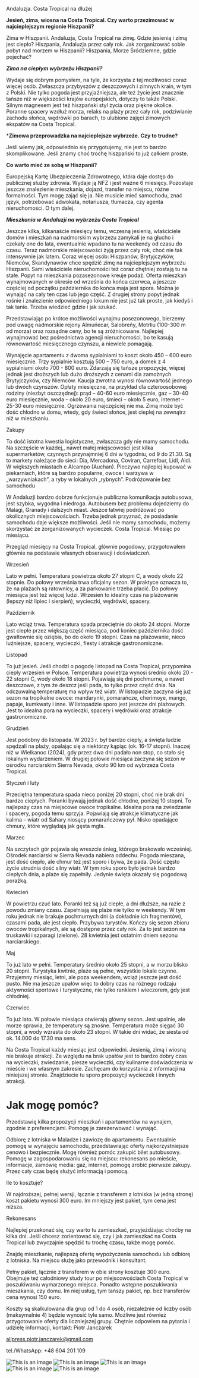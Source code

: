 Andaluzja. Costa Tropical na dłużej

**Jesień, zima, wiosna na Costa Tropical. Czy warto przezimować w najcieplejszym regionie Hiszpanii?**

Zima w Hiszpanii. Andaluzja, Costa Tropical na zimę. Gdzie jesienią i zimą jest ciepło? Hiszpania,
Andaluzja przez cały rok. Jak zorganizować sobie pobyt nad morzem w Hiszpanii? Hiszpania, Morze
Śródziemne, gdzie pojechać?

***Zima na ciepłym wybrzeżu Hiszpanii?***

Wydaje się dobrym pomysłem, na tyle, że korzysta z tej możliwości coraz więcej osób. Zwłaszcza
przybyszów z deszczowych i zimnych krain, w tym z Polski. Nie tylko pogoda jest przyjaźniejsza, ale też
życie jest znacznie tańsze niż w większości krajów europejskich, dotyczy to także Polski. Silnym
magnesem jest też hiszpański styl życia oraz piękne okolice.
Poranne spacery wzdłuż morza, relaks na plaży przez cały rok, podziwianie zachodu słońca, wędrówki po
barach, to ulubione zajęci zimowych ekspatów na Costa Tropical.

***Zimowa przeprowadzka na najcieplejsze wybrzeże. Czy to trudne?**

Jeśli wiemy jak, odpowiednio się przygotujemy, nie jest to bardzo skomplikowane. Jeśli znamy choć
trochę hiszpański to już całkiem proste.

**Co warto mieć ze sobą w Hiszpanii?**

Europejską Kartę Ubezpieczenia Zdrowotnego, która daje dostęp do publicznej służby zdrowia. Wydaje ją
NFZ i jest ważne 6 miesięcy.
Pozostaje jeszcze znalezienie mieszkania, dojazd, transfer na miejscu, różne formalności. Tym mogę zająć
się ja. Nie musicie mieć samochodu, znać język, potrzebować adwokata, notariusza, tłumacza, czy agenta
nieruchomości. O tym dalej.

***Mieszkania w Andaluzji na wybrzeżu Costa Tropical***

Jeszcze kilka, kilkanaście miesięcy temu, wczesną jesienią, właściciele domów i mieszkań na
nadmorskim wybrzeżu zamykali je na głucho i czekały one do lata, ewentualnie wpadano tu na weekendy
od czasu do czasu. Teraz nadmorskie miejscowości żyją przez cały rok, choć nie tak intensywnie jak
latem. Coraz więcej osób: Hiszpanów, Brytyjczyków, Niemców, Skandynawów chce spędzić zimę na
najcieplejszym wybrzeżu Hiszpanii. Sami właściciele nieruchomości też coraz chętniej zostają tu na stałe.
Popyt na mieszkania pozasezonowe kreuje podaż. Oferta mieszkań wynajmowanych w okresie od
września do końca czerwca, a jeszcze częściej od początku października do końca maja jest spora. Można
je wynająć na cały ten czas lub jego część. Z drugiej strony popyt jednak rośnie i znalezienie
odpowiedniego lokum nie jest już tak proste, jak kiedyś i tak tanie. Trzeba wiedzieć gdzie i jak szukać.

Przedstawiając po krótce możliwości wynajmu posezonowego, bierzemy pod uwagę nadmorskie rejony
Almuńecar, Salobreńy, Motrliu (100-300 m od morza) oraz rozsądne ceny, bo te są zróżnicowane.
Najlepiej wynajmować bez pośrednictwa agencji nieruchomości, bo te kasują równowartość miesięcznego
czynszu, a niewiele pomagają.

Wynajęcie apartamentu z dwoma sypialniami to koszt około 450 – 600 euro miesięcznie. Trzy sypialnie
kosztują 500 – 750 euro, a domek z 4 sypialniami około 700 - 800 euro. Zdarzają się tańsze propozycje,
więcej jednak jest droższych lub dużo droższych z cenami dla zamożnych Brytyjczyków, czy Niemców.
Kaucja zwrotna wynosi równowartość jednego lub dwóch czynszów. Opłaty miesięczne, na przykład dla
czteroosobowej rodziny (niezbyt oszczędnej): prąd – 40-60 euro miesięcznie, gaz – 30-40 euro
miesięcznie, woda – około 20 euro, śmieci – około 5 euro, internet – 25-30 euro miesięcznie. Ogrzewania
najczęściej nie ma. Zimą może być dość chłodno w domu, wtedy, gdy świeci słońce, jest cieplej na
zewnątrz niż w mieszkaniu.

Zakupy

To dość istotna kwestia logistyczne, zwłaszcza gdy nie mamy samochodu. Na szczęście w każdej,, nawet
małej miejscowości jest kilka supermarketów, czynnych przynajmniej 6 dni w tygodniu, od 9 do 21.30. Są
to markety należące do sieci: Dia, Mercadona, Coviran, Carrefour, Lidl, Aldi. W większych miastach e
Alcampo (Auchan). Pieczywo najlepiej kupować w piekarniach, które są bardzo popularne, owoce i
warzywa w „warzywniakach”, a ryby w lokalnych „rybnych”.
Podróżowanie bez samochodu

W Andaluzji bardzo dobrze funkcjonuje publiczna komunikacja autobusowa, jest szybka, wygodna i
niedroga. Autobusem bez problemu dojedziemy do Malagi, Granady i dalszych miast. Jeszce łatwiej
podróżować po okolicznych miejscowościach. Trzeba jednak przyznać, że posiadanie samochodu daje
większe możliwości. Jeśli nie mamy samochodu, możemy skorzystać ze zorganizowanych wycieczek.
Costa Tropical. Miesiąc po miesiącu.

Przegląd miesięcy na Costa Tropical, głównie pogodowy, przygotowałem głównie na podstawie własnych
obserwacji i doświadczeń.

Wrzesień

Lato w pełni. Temperatura powietrza około 27 stopni C, a wody około 22 stopnie. Do połowy września
trwa oficjalny sezon. W praktyce oznacza to, że na plażach są ratownicy, a za parkowanie trzeba płacić.
Do połowy miesiąca jest też więcej ludzi.
Wrzesień to idealny czas na plażowanie (lepszy niż lipiec i sierpień), wycieczki, wędrówki, spacery.

Październik

Lato wciąż trwa. Temperatura spada przeciętnie do około 24 stopni. Morze jest ciepłe przez większą część
miesiąca, pod koniec października dość gwałtownie się oziębia, bo do około 19 stopni.
Czas na plażowanie, nieco luźniejsze, spacery, wycieczki, fiesty i atrakcje gastronomiczne.

Listopad

To już jesień. Jeśli chodzi o pogodę listopad na Costa Tropical, przypomina ciepły wrzesień w Polsce.
Temperatura powietrza wynosi średnio około 20 - 22 stopni C, wody około 18 stopni. Pojawiają się dni
pochmurne, a nawet deszczowe, z tym że deszcz jeśli pada, to tylko przez część dnia. Na odczuwalną
temperaturę ma wpływ też wiatr.
W listopadzie zaczyna się już sezon na tropikalne owoce: mandarynki, pomarańcze, cherimoye, mango,
papaje, kumkwaty i inne.
W listopadzie sporo jest jeszcze dni plażowych. Jest to idealna pora na wycieczki, spacery i wędrówki
oraz atrakcje gastronomiczne.

Grudzień

Jest podobny do listopada. W 2023 r. był bardzo ciepły, a święta ludzie spędzali na plaży, opalając się a
niektórzy kąpiąc (ok. 16-17 stopni). Inaczej niż w Wielkanoc (2024), gdy przez dwa dni padało non stop,
co stało się lokalnym wydarzeniem.
W drugiej połowie miesiąca zaczyna się sezon w ośrodku narciarskim Sierra Nevada, około 90 km od
wybrzeża Costa Tropical.

Styczeń i luty

Przeciętna temperatura spada nieco poniżej 20 stopni, choć nie brak dni bardzo ciepłych. Poranki bywają
jednak dość chłodne, poniżej 10 stopni. To najlepszy czas na miejscowe owoce tropikalne. Idealna pora na
zwiedzanie i spacery, pogoda temu sprzyja.
Pojawiają się atrakcje klimatyczne jak kalima – wiatr od Sahary niosący pomarańczowy pył. Nisko
opadające chmury, które wyglądają jak gęsta mgła.

Marzec

Na szczytach gór pojawia się wreszcie śnieg, którego brakowało wcześniej. Ośrodek narciarski w Sierra
Nevada nabiera oddechu. Pogoda mieszana, jest dość ciepło, ale chmur też jest sporo i bywa, że pada.
Dość często życie utrudnia dość silny wiatr. W tym roku sporo było jednak bardzo ciepłych dnia, a plaże
się zapełniły. Jedynie święta okazały się pogodową porażką.

Kwiecień

W powietrzu czuć lato. Poranki też są już ciepłe, a dni dłuższe, na razie z powodu zmiany czasu.
Zapełniają się plaże nie tylko w weekendy. W tym roku jednak nie brakuje pochmurnych dni (a dokładnie
ich fragmentów), czasami pada, ale jest ciepło. Przybywa turystów. Kończy się sezon zbioru owoców
tropikalnych, ale są dostępne przez cały rok. Za to jest sezon na truskawki i szparagi (zielone). 28
kwietnia jest ostatnim dniem sezonu narciarskiego.

Maj

To już lato w pełni. Temperatury średnio około 25 stopni, a w morzu blisko 20 stopni. Turystyka kwitnie,
plaże są pełne, wszystkie lokale czynne. Przyjemny miesiąc, letni, ale poza weekendem, wciąż jeszcze
jest dość pusto. Nie ma jeszcze upałów więc to dobry czas na różnego rodzaju aktywności sportowe i
turystyczne, nie tylko rankiem i wieczorem, gdy jest chłodniej.

Czerwiec

To już lato. W połowie miesiąca otwierają główny sezon. Jest upalnie, ale morze sprawia, że temperatury
są znośne. Temperatura może sięgać 30 stopni, a wody wzrasta do około 23 stopni. W takie dni widać, że
siesta od ok. 14.000 do 17.30 ma sens.

Na Costa Tropical każdy miesiąc jest odpowiedni. Jesienią, zimą i wiosną nie brakuje atrakcji. Ze
względu na brak upałów jest to bardzo dobry czas na wycieczki, zwiedzanie, piesze wycieczki, czy
kulinarne doświadczenia w mieście i we własnym zakresie.
Zachęcam do korzystania z informacji na niniejszej stronie. Znajdziecie tu sporo propozycji wycieczek i
innych atrakcji.

# Jak mogę pomóc?

Przedstawię kilka propozycji mieszkań i apartamentów na wynajem, zgodnie z preferencjami. Pomogę je
zarezerwować i wynająć.

Odbiorę z lotniska w Maladze i zawiozę do apartamentu. Ewentualnie pomogę w wynajęciu samochodu,
przedstawiając oferty najkorzystniejsze cenowo i bezpiecznie. Mogę również pomóc zakupić bilet
autobusowy.
Pomogę w zagospodarowaniu się na miejscu: rekonesans po mieście, informacje, zamówię media: gaz,
internet, pomogę zrobić pierwsze zakupy. Przez cały czas będę służyć informacją i pomocą.

Ile to kosztuje?

W najdroższej, pełnej wersji, łącznie z transferem z lotniska (w jedną stronę) koszt pakietu wynosi 300
euro. Im mniejszy jest pakiet, tym cena jest niższa.

Rekonesans

Najlepiej przekonać się, czy warto tu zamieszkać, przyjeżdżając choćby na kilka dni. Jeśli chcesz
zorientować się, czy i jak zamieszkać na Costa Tropical lub zwyczajnie spędzić tu trochę czasu, także
mogę pomóc.

Znajdę mieszkanie, najlepszą ofertę wypożyczenia samochodu lub odbiorę z lotniska. Na miejscu służę
jako przewodnik i konsultant.

Pełny pakiet, łącznie z transferem w obie strony kosztuje 300 euro. Obejmuje też całodniowy study tour
po miejscowościach Costa Tropical w poszukiwaniu wymarzonego miejsca. Ponadto wstępne
poszukiwania mieszkania, czy domu. Im niej usług, tym tańszy pakiet, np. bez transferów cena wynosi
150 euro.

Koszty są skalkulowana dla grup od 1 do 4 osób, niezależnie od liczby osób (maksymalnie 4) będzie
wynosić tyle samo. Możliwe jest również przygotowanie oferty dla liczniejszej grupy.
Chętnie odpowiem na pytania i udzielę informacji, kontakt:
Piotr Janczarek

allpress.piotr.janczarek@gmail.com

tel./WhatsApp: +48 604 201 109

![This is an image](/img/domki.jpeg)
![This is an image](/img/salobrondojpeg)
![This is an image](/img/widzok3.jpeg)
![This is an image](/img/widzokn.jpeg)
![This is an image](/img/zachód.jpg)